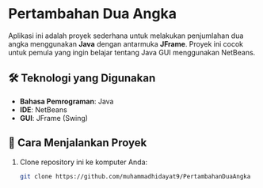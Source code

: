 # Pertambahan Dua Angka

Aplikasi ini adalah proyek sederhana untuk melakukan penjumlahan dua angka menggunakan **Java** dengan antarmuka **JFrame**. Proyek ini cocok untuk pemula yang ingin belajar tentang Java GUI menggunakan NetBeans.

## 🛠️ Teknologi yang Digunakan

- **Bahasa Pemrograman**: Java
- **IDE**: NetBeans
- **GUI**: JFrame (Swing)

## 🚀 Cara Menjalankan Proyek

1. Clone repository ini ke komputer Anda:

   ```bash
   git clone https://github.com/muhammadhidayat9/PertambahanDuaAngka
